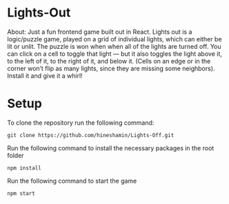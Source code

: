 # Lights-Out
About: Just a fun frontend game built out in React. Lights out is a logic/puzzle game, played on a grid of individual lights, which can either be lit or unlit. The puzzle is won when when all of the lights are turned off. You can click on a cell to toggle that light — but it also toggles the light above it, to the left of it, to the right of it, and below it. (Cells on an edge or in the corner won’t flip as many lights, since they are missing some neighbors). Install it and give it a whirl!

# Setup

To clone the repository run the following command:
```
git clone https://github.com/hineshamin/Lights-Off.git
```

Run the following command to install the necessary packages in the root folder  
```
npm install
```

Run the following command to start the game  
```
npm start
```
